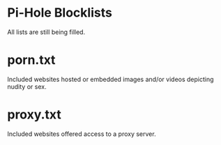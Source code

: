 # Pi-Hole Blocklists

All lists are still being filled.

# porn.txt
Included websites hosted or embedded images and/or videos depicting nudity or sex.

# proxy.txt
Included websites offered access to a proxy server.

